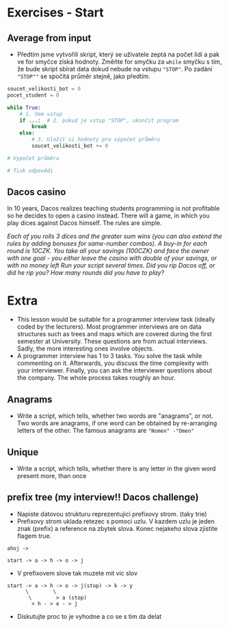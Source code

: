 # Exercises - Start

## Average from input
* Předtím jsme vytvořili skript, který se uživatele zeptá na počet lidí a pak ve for smyčce získá hodnoty. Změňte for smyčku za `while` smyčku s tím, že bude skript sbírat data dokud nebude na vstupu `"STOP"`. Po zadání `"STOP""` se spočítá průměr stejně, jako předtím.

```python
soucet_velikosti_bot = 0
pocet_student = 0

while True:
    # 1. Vem vstup
    if ...:  # 2. pokud je vstup "STOP", ukončit program
        break
    else:
        # 3. Uložit si hodnoty pro výpočet průměru
        soucet_velikosti_bot += 0

# Vypočet průměru

# Tisk odpovědi

```

## Dacos casino
In 10 years, Dacos realizes teaching students programming is not profitable so he decides to open a casino instead.
There will a game, in which you play dices against Dacos himself. The rules are simple.

*Each of you rolls 3 dices and the greater sum wins (you can also extend the rules by adding bonuses for same-number combos).*
*A buy-in for each round is 10CZK. You take all your savings (100CZK) and face the owner with one goal - you either leave the casino with double of your savings, or with no money left*
*Run your script several times. Did you rip Dacos off, or did he rip you? How many rounds did you have to play?*

# Extra
* This lesson would be suitable for a programmer interview task (ideally coded by the lecturers). Most programmer interviews are on data structures such as trees and maps which are covered during the first semester at University. These questions are from actual interviews. Sadly, the more interesting ones involve objects.
* A programmer interview has 1 to 3 tasks. You solve the task while commenting on it. Afterwards, you discuss the time complexity with your interviewer. Finally, you can ask the interviewer questions about the company. The whole process takes roughly an hour.

## Anagrams
* Write a script, which tells, whether two words are "anagrams", or not. Two words are anagrams, if one word can be obtained by re-arranging letters of the other. The famous anagrams are `"Nomen" -"Omen"` 

## Unique
* Write a script, which tells, whether there is any letter in the given word present more, than once

## prefix tree (my interview!! Dacos challenge)
* Napiste datovou strukturu reprezentujici prefixovy strom. (taky trie)
* Prefixovy strom uklada retezec s pomoci uzlu. V kazdem uzlu je jeden znak (prefix) a reference na zbytek slova. Konec nejakeho slova zjistite flagem true.
```
ahoj ->

start -> a -> h -> o -> j
```
* V prefixovem slove tak muzete mit vic slov
```
start -> a -> h -> o -> j(stop) -> k -> y
      \        \
       \        > a (stop)
        > h - > e - > j
```
* Diskutujte proc to je vyhodne a co se s tim da delat
